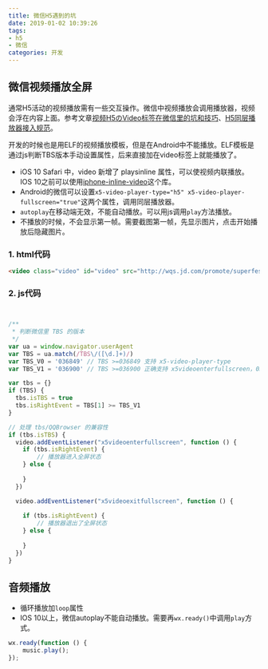 ```yaml
---
title: 微信H5遇到的坑
date: 2019-01-02 10:39:26
tags:
- h5
- 微信
categories: 开发
---
```


## 微信视频播放全屏
通常H5活动的视频播放需有一些交互操作。微信中视频播放会调用播放器，视频会浮在内容上面。参考文章[视频H5のVideo标签在微信里的坑和技巧](https://www.cnblogs.com/zzsdream/p/6372528.html)、[H5同层播放器接入规范](https://x5.tencent.com/tbs/guide/video.html)。

<!-- more -->

开发的时候也是用ELF的视频播放模板，但是在Android中不能播放。ELF模板是通过js判断TBS版本手动设置属性，后来直接加在video标签上就能播放了。

* iOS 10 Safari 中，video 新增了 playsinline 属性，可以使视频内联播放。IOS 10之前可以使用[iphone-inline-video](https://github.com/bfred-it/iphone-inline-video)这个库。
* Android的微信可以设置`x5-video-player-type="h5" x5-video-player-fullscreen="true"`这两个属性，调用同层播放器。
* `autoplay`在移动端无效，不能自动播放。可以用js调用`play`方法播放。
* 不播放的时候，不会显示第一帧。需要截图第一帧，先显示图片，点击开始播放后隐藏图片。

### 1. html代码
```html
<video class="video" id="video" src="http://wqs.jd.com/promote/superfestival/superfestival.mp4" preload="auto" x5-video-player-type="h5" x5-video-player-fullscreen="true" webkit-playsinline x-webkit-airplay="true" airplay="allow" playsinline poster></video>
```

### 2. js代码

```javascript


/**
 * 判断微信里 TBS 的版本
 */
var ua = window.navigator.userAgent
var TBS = ua.match(/TBS\/([\d.]+)/)
var TBS_V0 = '036849' // TBS >=036849 支持 x5-video-player-type
var TBS_V1 = '036900' // TBS >=036900 正确支持 x5videoenterfullscreen，036849 <= TBS < 036900 支持的 x5videoxxxx 事件是反的

var tbs = {}
if (TBS) {
  tbs.isTBS = true
  tbs.isRightEvent = TBS[1] >= TBS_V1
}

// 处理 tbs/QQBrowser 的兼容性
if (tbs.isTBS) {
  video.addEventListener("x5videoenterfullscreen", function () {
    if (tbs.isRightEvent) {
        // 播放器进入全屏状态
    } else {
 
    }
  })

  video.addEventListener("x5videoexitfullscreen", function () {
    
    if (tbs.isRightEvent) {
        // 播放器退出了全屏状态
    } else {
 
    }
  })
}

```

## 音频播放

* 循环播放加`loop`属性
* IOS 10以上，微信autoplay不能自动播放。需要再`wx.ready()`中调用`play`方式。

```javascript
wx.ready(function () {
    music.play();
});
```